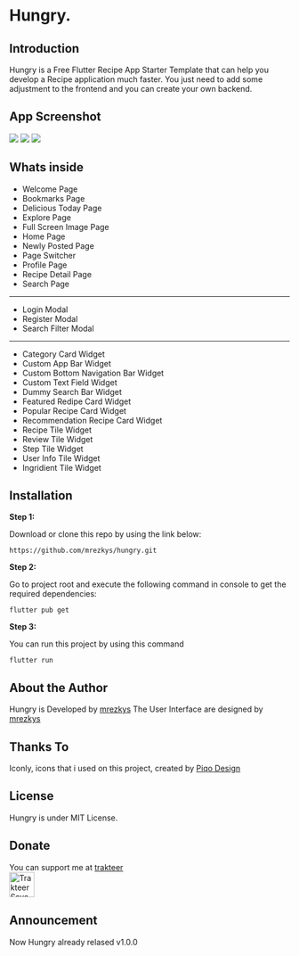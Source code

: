 # Hungry.

## Introduction

Hungry is a Free Flutter Recipe App Starter Template that can help you develop a Recipe application much faster. You just need to add some adjustment to the frontend and you can create your own backend.

## App Screenshot
<img src="https://github.com/mrezkys/recipedzblob/main/demo/banner.jpg" width="auto" height="auto" >
<img src="https://github.com/mrezkys/recipedzblob/main/demo/shot.jpg" width="auto" height="auto" >
<img src="https://github.com/mrezkys/recipedzblob/main/demo/details.jpg" width="auto" height="auto" >

## Whats inside
- Welcome Page
- Bookmarks Page
- Delicious Today Page
- Explore Page
- Full Screen Image Page
- Home Page
- Newly Posted Page
- Page Switcher
- Profile Page
- Recipe Detail Page
- Search Page
--------
- Login Modal
- Register Modal
- Search Filter Modal
--------
- Category Card Widget
- Custom App Bar Widget
- Custom Bottom Navigation Bar Widget
- Custom Text Field Widget
- Dummy Search Bar Widget
- Featured Redipe Card Widget
- Popular Recipe Card Widget
- Recommendation Recipe Card Widget
- Recipe Tile Widget
- Review Tile Widget
- Step Tile Widget
- User Info Tile Widget
- Ingridient Tile Widget


## Installation

**Step 1:**

Download or clone this repo by using the link below:

```
https://github.com/mrezkys/hungry.git
```

**Step 2:**

Go to project root and execute the following command in console to get the required dependencies: 

```
flutter pub get 
```

**Step 3:**

You can run this project by using this command

```
flutter run
```


## About the Author

Hungry is Developed by [mrezkys](https://www.facebook.com/mrezkys12)
The User Interface are designed by [mrezkys](https://dribbble.com/mrezkys)

## Thanks To
Iconly, icons that i used on this project, created by [Piqo Design](https://www.figma.com/@piqodesign)

## License
Hungry is under MIT License.

## Donate
You can support me at [trakteer](https://trakteer.id/mrezkys) <br>
<a href="https://trakteer.id/mrezkys" target="_blank"><img id="wse-buttons-preview" src="https://cdn.trakteer.id/images/embed/trbtn-red-5.png" height="45" style="border: 0px; height: 45px;" alt="Trakteer Saya"></a>

## Announcement

Now Hungry already relased v1.0.0
